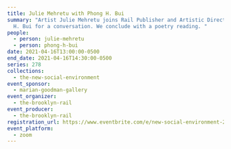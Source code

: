 ```yaml
---
title: Julie Mehretu with Phong H. Bui
summary: "Artist Julie Mehretu joins Rail Publisher and Artistic Director Phong
  H. Bui for a conversation. We conclude with a poetry reading. "
people:
  - person: julie-mehretu
  - person: phong-h-bui
date: 2021-04-16T13:00:00-0500
end_date: 2021-04-16T14:30:00-0500
series: 278
collections:
  - the-new-social-environment
event_sponsor:
  - marian-goodman-gallery
event_organizer:
  - the-brooklyn-rail
event_producer:
  - the-brooklyn-rail
registration_url: https://www.eventbrite.com/e/new-social-environment-278-julie-mehretu-tickets-149054617373
event_platform:
  - zoom
---
```


